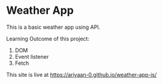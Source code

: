 # Weather App

This is a basic weather app using API.

Learning Outcome of this project: 
1. DOM
2. Event listener
3. Fetch

This site is live at https://ariyaan-0.github.io/weather-app-js/